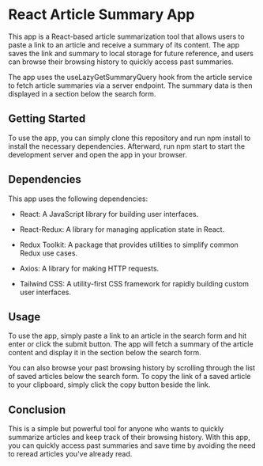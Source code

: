 # React Article Summary App

This app is a React-based article summarization tool that allows users to paste a link to an article and receive a summary of its content. The app saves the link and summary to local storage for future reference, and users can browse their browsing history to quickly access past summaries.

The app uses the useLazyGetSummaryQuery hook from the article service to fetch article summaries via a server endpoint. The summary data is then displayed in a section below the search form.

## Getting Started

To use the app, you can simply clone this repository and run npm install to install the necessary dependencies. Afterward, run npm start to start the development server and open the app in your browser.

## Dependencies

This app uses the following dependencies:

- React: A JavaScript library for building user interfaces.

- React-Redux: A library for managing application state in React.

- Redux Toolkit: A package that provides utilities to simplify common Redux use cases.

- Axios: A library for making HTTP requests.

- Tailwind CSS: A utility-first CSS framework for rapidly building custom user interfaces.

## Usage

To use the app, simply paste a link to an article in the search form and hit enter or click the submit button. The app will fetch a summary of the article content and display it in the section below the search form.

You can also browse your past browsing history by scrolling through the list of saved articles below the search form. To copy the link of a saved article to your clipboard, simply click the copy button beside the link.

## Conclusion

This is a simple but powerful tool for anyone who wants to quickly summarize articles and keep track of their browsing history. With this app, you can quickly access past summaries and save time by avoiding the need to reread articles you've already read.